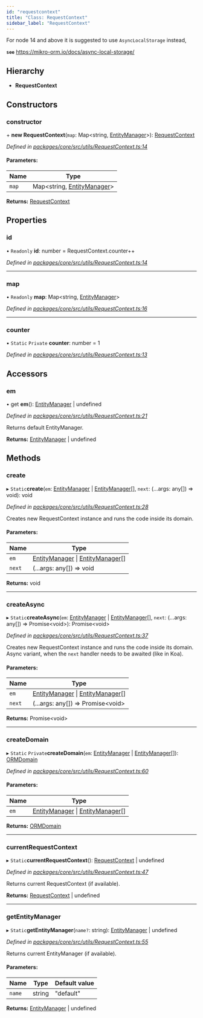 ```yaml
---
id: "requestcontext"
title: "Class: RequestContext"
sidebar_label: "RequestContext"
---
```


For node 14 and above it is suggested to use `AsyncLocalStorage` instead,

**`see`** https://mikro-orm.io/docs/async-local-storage/

## Hierarchy

* **RequestContext**

## Constructors

### constructor

\+ **new RequestContext**(`map`: Map&#60;string, [EntityManager](entitymanager.md)>): [RequestContext](requestcontext.md)

*Defined in [packages/core/src/utils/RequestContext.ts:14](https://github.com/mikro-orm/mikro-orm/blob/18b580bb42/packages/core/src/utils/RequestContext.ts#L14)*

#### Parameters:

Name | Type |
------ | ------ |
`map` | Map&#60;string, [EntityManager](entitymanager.md)> |

**Returns:** [RequestContext](requestcontext.md)

## Properties

### id

• `Readonly` **id**: number = RequestContext.counter++

*Defined in [packages/core/src/utils/RequestContext.ts:14](https://github.com/mikro-orm/mikro-orm/blob/18b580bb42/packages/core/src/utils/RequestContext.ts#L14)*

___

### map

• `Readonly` **map**: Map&#60;string, [EntityManager](entitymanager.md)>

*Defined in [packages/core/src/utils/RequestContext.ts:16](https://github.com/mikro-orm/mikro-orm/blob/18b580bb42/packages/core/src/utils/RequestContext.ts#L16)*

___

### counter

▪ `Static` `Private` **counter**: number = 1

*Defined in [packages/core/src/utils/RequestContext.ts:13](https://github.com/mikro-orm/mikro-orm/blob/18b580bb42/packages/core/src/utils/RequestContext.ts#L13)*

## Accessors

### em

• get **em**(): [EntityManager](entitymanager.md) \| undefined

*Defined in [packages/core/src/utils/RequestContext.ts:21](https://github.com/mikro-orm/mikro-orm/blob/18b580bb42/packages/core/src/utils/RequestContext.ts#L21)*

Returns default EntityManager.

**Returns:** [EntityManager](entitymanager.md) \| undefined

## Methods

### create

▸ `Static`**create**(`em`: [EntityManager](entitymanager.md) \| [EntityManager](entitymanager.md)[], `next`: (...args: any[]) => void): void

*Defined in [packages/core/src/utils/RequestContext.ts:28](https://github.com/mikro-orm/mikro-orm/blob/18b580bb42/packages/core/src/utils/RequestContext.ts#L28)*

Creates new RequestContext instance and runs the code inside its domain.

#### Parameters:

Name | Type |
------ | ------ |
`em` | [EntityManager](entitymanager.md) \| [EntityManager](entitymanager.md)[] |
`next` | (...args: any[]) => void |

**Returns:** void

___

### createAsync

▸ `Static`**createAsync**(`em`: [EntityManager](entitymanager.md) \| [EntityManager](entitymanager.md)[], `next`: (...args: any[]) => Promise&#60;void>): Promise&#60;void>

*Defined in [packages/core/src/utils/RequestContext.ts:37](https://github.com/mikro-orm/mikro-orm/blob/18b580bb42/packages/core/src/utils/RequestContext.ts#L37)*

Creates new RequestContext instance and runs the code inside its domain.
Async variant, when the `next` handler needs to be awaited (like in Koa).

#### Parameters:

Name | Type |
------ | ------ |
`em` | [EntityManager](entitymanager.md) \| [EntityManager](entitymanager.md)[] |
`next` | (...args: any[]) => Promise&#60;void> |

**Returns:** Promise&#60;void>

___

### createDomain

▸ `Static` `Private`**createDomain**(`em`: [EntityManager](entitymanager.md) \| [EntityManager](entitymanager.md)[]): [ORMDomain](../index.md#ormdomain)

*Defined in [packages/core/src/utils/RequestContext.ts:60](https://github.com/mikro-orm/mikro-orm/blob/18b580bb42/packages/core/src/utils/RequestContext.ts#L60)*

#### Parameters:

Name | Type |
------ | ------ |
`em` | [EntityManager](entitymanager.md) \| [EntityManager](entitymanager.md)[] |

**Returns:** [ORMDomain](../index.md#ormdomain)

___

### currentRequestContext

▸ `Static`**currentRequestContext**(): [RequestContext](requestcontext.md) \| undefined

*Defined in [packages/core/src/utils/RequestContext.ts:47](https://github.com/mikro-orm/mikro-orm/blob/18b580bb42/packages/core/src/utils/RequestContext.ts#L47)*

Returns current RequestContext (if available).

**Returns:** [RequestContext](requestcontext.md) \| undefined

___

### getEntityManager

▸ `Static`**getEntityManager**(`name?`: string): [EntityManager](entitymanager.md) \| undefined

*Defined in [packages/core/src/utils/RequestContext.ts:55](https://github.com/mikro-orm/mikro-orm/blob/18b580bb42/packages/core/src/utils/RequestContext.ts#L55)*

Returns current EntityManager (if available).

#### Parameters:

Name | Type | Default value |
------ | ------ | ------ |
`name` | string | "default" |

**Returns:** [EntityManager](entitymanager.md) \| undefined
